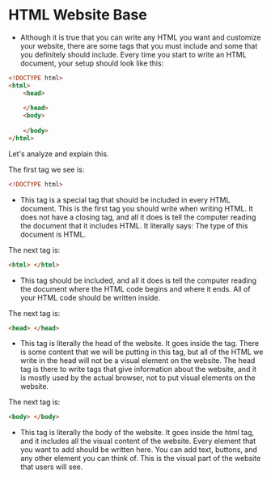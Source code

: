  
# HTML Website Base

- Although it is true that you can write any HTML you want and customize your website, there are some tags that you must include and some that you definitely should include. Every time you start to write an HTML document, your setup should look like this:

```html
<!DOCTYPE html>
<html>
    <head>
        
    </head>
    <body>
    
    </body>
</html>
```

Let's analyze and explain this.

The first tag we see is:

```html
<!DOCTYPE html>
```

- This tag is a special tag that should be included in every HTML document. This is the first tag you should write when writing HTML. It does not have a closing tag, and all it does is tell the computer reading the document that it includes HTML. It literally says: The type of this document is HTML.


The next tag is:

```html
<html> </html>
```

- This tag should be included, and all it does is tell the computer reading the document where the HTML code begins and where it ends. All of your HTML code should be written inside.


The next tag is:

```html
<head> </head>
```
- This tag is literally the head of the website. It goes inside the <html> tag. There is some content that we will be putting in this tag, but all of the HTML we write in the head will not be a visual element on the website. The head tag is there to write tags that give information about the website, and it is mostly used by the actual browser, not to put visual elements on the website.




The next tag is:

```html
<body> </body>
```

- This tag is literally the body of the website. It goes inside the html tag, and it includes all the visual content of the website. Every element that you want to add should be written here. You can add text, buttons, and any other element you can think of. This is the visual part of the website that users will see.

